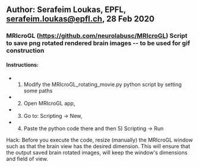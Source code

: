 ## Author: Serafeim Loukas, EPFL, serafeim.loukas@epfl.ch, 28 Feb 2020

### MRIcroGL (https://github.com/neurolabusc/MRIcroGL) Script to save png rotated rendered brain images -- to be used for gif construction

#### Instructions: 

- 1) Modify the MRIcroGL_rotating_movie.py python script by setting some paths 
- 2) Open MRIcroGL app, 
- 3) Go to: Scripting -> New, 
- 4) Paste the python code there and then 5) Scripting -> Run

Hack: Before you execute the code, resize (manually) the MRIcroGL window such as that the brain view has the desired dimension. This will ensure that the output saved brain rotated  images, will keep the window's dimensions and field of view.